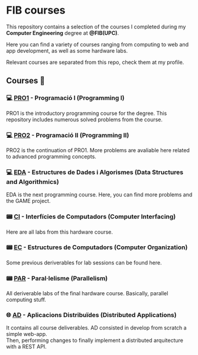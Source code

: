 # FIB courses
This repository contains a selection of the courses I completed during my **Computer Engineering** degree at **@FIB(UPC)**.

Here you can find a variety of courses ranging from computing to web and app development, as well as some hardware labs.

Relevant courses are separated from this repo, check them at my profile.

## Courses 📂
### 💻 [PRO1](./courses/PRO1) - Programació I (Programming I)
PRO1 is the introductory programming course for the degree. This repository includes numerous solved problems from the course.

### 💻 [PRO2](./courses/PRO2) - Programació II (Programming II)
PRO2 is the continuation of PRO1. More problems are avaliable here related to advanced programming concepts.

### 💻 [EDA](./courses/EDA) - Estructures de Dades i Algorismes (Data Structures and Algorithmics)
EDA is the next programming course. Here, you can find more problems and the GAME project.

### 📟 [CI](./courses/CI) - Interfícies de Computadors (Computer Interfacing)
Here are all labs from this hardware course.

### 📟 [EC](./courses/EC) - Estructures de Computadors (Computer Organization)
Some previous deriverables for lab sessions can be found here.

### 📟 [PAR](./courses/PAR) - Paral·lelisme (Parallelism)
All deriverable labs of the final hardware course. Basically, parallel computing stuff.

### 🌐 [AD](./courses/AD) - Aplicacions Distribuïdes (Distributed Applications)
It contains all course deliverables. AD consisted in develop from scratch a simple web-app.  
Then, performing changes to finally implement a distributed arquitecture with a REST API.
